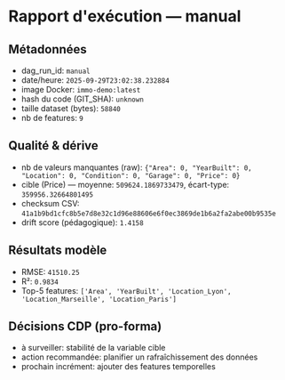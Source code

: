 # Rapport d'exécution — manual

## Métadonnées
- dag_run_id: `manual`
- date/heure: `2025-09-29T23:02:38.232884`
- image Docker: `immo-demo:latest`
- hash du code (GIT_SHA): `unknown`
- taille dataset (bytes): `58840`
- nb de features: `9`

## Qualité & dérive
- nb de valeurs manquantes (raw): `{"Area": 0, "YearBuilt": 0, "Location": 0, "Condition": 0, "Garage": 0, "Price": 0}`
- cible (Price) — moyenne: `509624.1869733479`, écart-type: `359956.32664801495`
- checksum CSV: `41a1b9bd1cfc8b5e7d8e32c1d96e88606e6f0ec3869de1b6a2fa2abe00b9535e`
- drift score (pédagogique): `1.4158`

## Résultats modèle
- RMSE: `41510.25`
- R²: `0.9834`
- Top-5 features: `['Area', 'YearBuilt', 'Location_Lyon', 'Location_Marseille', 'Location_Paris']`

## Décisions CDP (pro-forma)
- à surveiller: stabilité de la variable cible
- action recommandée: planifier un rafraîchissement des données
- prochain incrément: ajouter des features temporelles
